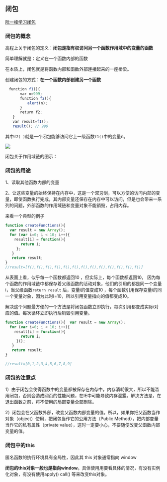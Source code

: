 ## 闭包

[阮一峰学习闭包](http://www.ruanyifeng.com/blog/2009/08/learning_javascript_closures.html)

### 闭包的概念

高程上关于闭包的定义：**闭包是指有权访问另一个函数作用域中的变量的函数**

简单理解就是：定义在一个函数内部的函数

在本质上，闭包就是将函数内部和函数外部连接起来的一座桥梁。

创建闭包的方式：**在一个函数内部创建另一个函数**

```js
　function f1(){
　　　　var n=999;
　　　　function f2(){
　　　　　　alert(n); 
　　　　}
　　　　return f2;
　　}
　　var result=f1();
　　result(); // 999
```

其中`f2( )`就是一个闭包能够访问它上一级函数`f1()`中的变量n。

![](https://pic4.zhimg.com/v2-88a513ba2ce27b5b41ec6e188d07b30f_r.jpg)

闭包关于作用域链的图示：

### 闭包的用途

1、读取其他函数内部的变量

2、让这些变量的始终保持在内存中，这是一个双刃剑，可以方便的访问内部的变量，即使函数执行完成，其内部变量还保存在内存中可以访问，但是也会带来一系列的问题，外部函数的作用域链和变量对象不能销毁，占用内存。

来看一个典型的例子

```js
function createFunctions(){    
  var result = new Array();     
  for (var i=0; i < 10; i++){       
    result[i] = function(){            
       return i;       
     };     
   }     
   return result; 
}
//result=[f(),f(),f(),f(),f(),f(),f(),f(),f(),f(),f(),f(),f()]
```

从表面上看，似乎每一个函数都返回10 ，但实际上，每个函数都返回10， 因为每个函数的作用域链中都保存着父级函数的活动对象，他们的引用的都是同一个变量i，当父级函数`return result` 后，变量i的值变成10 ，每个函数引用保存变量i的同一个变量对象，因为此时i=10，所以引用变量指向的值都变成10。

解决这个问题最方便的一个方法是将闭包函数立即执行，每次引用都变成实际i对应的值。每次循环立即执行后销毁引用变量。

```js
function createFunctions(){  var result = new Array();     
  for (var i=0; i < 10; i++){       
    result[i] = function(){            
       return i;       
     }();     
   }     
   return result; 
}

//result=[0,1,2,3,4,5,6,7,8,9]
```

### 闭包的注意点

1）由于闭包会使得函数中的变量都被保存在内存中，内存消耗很大，所以不能滥用闭包，否则会造成网页的性能问题，在IE中可能导致内存泄露。解决方法是，在退出函数之前，将不使用的局部变量全部删除。

2）闭包会在父函数外部，改变父函数内部变量的值。所以，如果你把父函数当作对象（object）使用，把闭包当作它的公用方法（Public Method），把内部变量当作它的私有属性（private value），这时一定要小心，不要随便改变父函数内部变量的值。

### 闭包中的this

匿名函数的执行环境具有全局性，因此其 this 对象通常指向 window

**闭包的this对象一般也是指向window**。具体使用用要看具体的情况，有没有实例化对象，有没有使用apply\(\) call\(\) 等来改变this对象。

